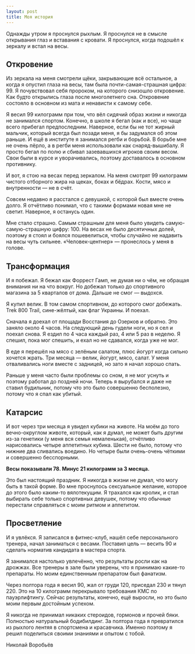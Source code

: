 ```yaml
---
layout: post
title: Моя история
---
```


Однажды утром я проснулся рыхлым. Я проснулся не в смысле открывания глаз и вставания с кровати. Я проснулся, когда подошёл к зеркалу и встал на весы.

## Откровение

Из зеркала на меня смотрели щёки, закрывающие всё остальное, а когда я опустил глаза на весы, там была почти-самая-страшная цифра: 99. Я почувствовал себя пророком, на которого снизошло откровение. Как будто открылись глаза после многолетнего сна. Откровение состояло в основном из мата и ненависти к самому себе.

Я весил 99 килограмм при том, что вёл сидячий образ жизни и никогда не занимался спортом. Конечно, в школе я бегал (как и все), но чаще всего прибегал предпоследним. Наверное, если бы не тот жирный мальчик, который всегда был позади меня, я бы задумался об этом раньше. И ещё в институте я занимался регби и борьбой. В борьбе мне не очень пёрло, а в регби меня использовали как снаряд-вышибалу. Я просто бегал по полю и сбивал зазевавшихся игроков своим весом. Свои были в курсе и уворачивались, поэтому доставалось в основном противнику.

И вот, я стою на весах перед зеркалом. На меня смотрят 99 килограмм чистого отборного жира на щеках, боках и бёдрах. Кости, мясо и внутренности — не в счёт.

Совсем недавно я расстался с девушкой, с которой был вместе очень долго. Я отчётливо понимал, что с такими формами новая мне не светит. Наверное, я останусь один.

Мне стало страшно. Самым страшным для меня было увидеть самую-самую-страшную цифру: 100. На весах не было десятичных долей, поэтому я стоял и боялся пошевелиться, чтобы случайно не надавить на весы чуть сильнее. «Человек-центнер» — пронеслось у меня в голове.

## Трансформация

И я побежал. Я бежал как Форрест Гамп, не думая ни о чём, не обращая внимания ни на что вокруг. Но добежал только до спортивного магазина за 5 кварталов от дома. Дальше не смог — выдохся.

Я купил велик. В том самом спортивном, до которого смог добежать. Trek 800 Trail, сине-жёлтый, как флаг Украины. И поехал.

Сначала я доехал от площади Восстания до Озерков и обратно. Это заняло около 4 часов. На следующий день гудели ноги, но я сел и поехал снова. Я ездил по 4 часа каждый раз, 4 или 5 раз в неделю. Я спешил, пока мог спешить, и ехал но не сдавался, когда уже не мог.

В еде я перешёл на мясо с зелёным салатом, плюс йогурт когда сильно хочется жрать. Три месяца — велик, йогурт, мясо, салат. У меня отваливались ноги вместе с задницей, но зато я начал хорошо спать.

Раньше у меня часто были проблемы со сном, я не мог уснуть и поэтому работал до поздней ночи. Теперь я вырубался и даже не ставил будильник, потому что это было совершенно бесполезно, потому что я спал как убитый.

## Катарсис

И вот через три месяца я увидел кубики на животе. На моём до того вечно-округлом животе, который, как я думал, не может быть другим из-за генетики (у меня вся семья немаленькая), отчётливо нарисовались четыре аппетитных кубика. Шести не было, потому что нижние два сливались воедино. Но четыре были очень-очень чёткими и совершенно бесспорными.

**Весы показывали 78. Минус 21 килограмм за 3 месяца.**

Это был настоящий праздник. Я никогда в жизни не думал, что могу быть в такой форме. Во мне проснулось сексуальное желание, которое до этого было каким-то вялотекущим. Я трахался как кролик, и стал выбирать себе только спортивных девушек, потому что обычные перестали справляться с моим ритмом и аппетитом.

## Просветление

И я увлёкся. Я записался в фитнес-клуб, нашёл себе персонального тренера, начал заниматься с весами. Поставил цель — весить 90 и сделать норматив кандидата в мастера спорта.

Я занимался настолько увлечённо, что результаты росли как на дрожжах. Все тренеры в зале были уверены, что я принимаю какие-то препараты. Но моим единственным препаратом был фанатизм.

Через полтора года я весил 90, жал от груди 120, приседал 230 и тянул 220. Это на 10 килограмм перекрывало требования КМС по пауэрлифтингу. Сейчас результаты, конечно, ещё выросли, но это было моим первым достойным успехом.

Я никогда не принимал никаких стероидов, гормонов и прочей бяки. Полностью натуральный бодибилдинг. За полтора года я превратился из рыхлого лентяя в спортсмена и красавчика. Именно поэтому я решил поделиться своими знаниями и опытом с тобой.

Николай Воробьёв